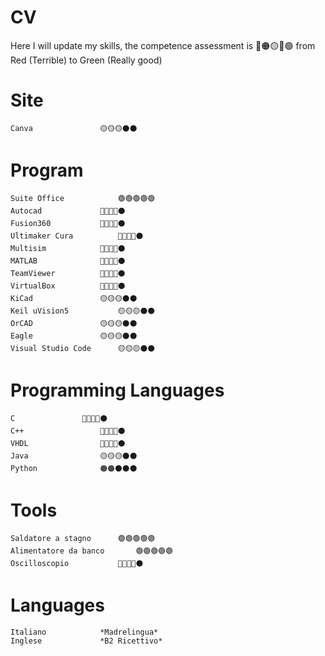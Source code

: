 # CV
Here I will update my skills,
	the competence assessment is
	🔴🟠🟡🔵🟢
from Red (Terrible) to Green (Really good)

# Site
	Canva				🟡🟡🟡⚫⚫
# Program
													
	Suite Office			🟢🟢🟢🟢🟢
	Autocad  			🔵🔵🔵🔵⚫
	Fusion360			🔵🔵🔵🔵⚫
	Ultimaker Cura			🔵🔵🔵🔵⚫
	Multisim			🔵🔵🔵🔵⚫
	MATLAB				🔵🔵🔵🔵⚫
	TeamViewer			🔵🔵🔵🔵⚫
	VirtualBox			🔵🔵🔵🔵⚫
	KiCad				🟡🟡🟡⚫⚫
	Keil uVision5			🟡🟡🟡⚫⚫
	OrCAD				🟡🟡🟡⚫⚫
	Eagle 				🟡🟡🟡⚫⚫
	Visual Studio Code		🟡🟡🟡⚫⚫

	
# Programming Languages 
	C				🔵🔵🔵🔵⚫
	C++ 				🔵🔵🔵🔵⚫
	VHDL				🔵🔵🔵🔵⚫
	Java				🟡🟡🟡⚫⚫
	Python				🟠🟠⚫⚫⚫
	
# Tools
	Saldatore a stagno		🟢🟢🟢🟢🟢
	Alimentatore da banco		🟢🟢🟢🟢🟢
	Oscilloscopio			🔵🔵🔵🔵⚫
	
	
# Languages
	Italiano			*Madrelingua*
	Inglese				*B2 Ricettivo*
	
	
